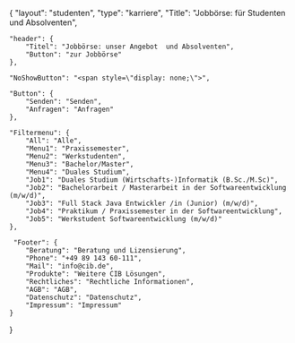 {
	"layout": "studenten",
    "type": "karriere",
    "Title": "Jobbörse: für Studenten und Absolventen",

    "header": {
        "Titel": "Jobbörse: unser Angebot  und Absolventen",
        "Button": "zur Jobbörse"
    },

    "NoShowButton": "<span style=\"display: none;\">",

    "Button": {
        "Senden": "Senden",
        "Anfragen": "Anfragen"
    },

    "Filtermenu": {
        "All": "Alle",
        "Menu1": "Praxissemester",
        "Menu2": "Werkstudenten",
        "Menu3": "Bachelor/Master",
        "Menu4": "Duales Studium",
        "Job1": "Duales Studium (Wirtschafts-)Informatik (B.Sc./M.Sc)",
        "Job2": "Bachelorarbeit / Masterarbeit in der Softwareentwicklung (m/w/d)",
        "Job3": "Full Stack Java Entwickler /in (Junior) (m/w/d)",
        "Job4": "Praktikum / Praxissemester in der Softwareentwicklung",
        "Job5": "Werkstudent Softwareentwicklung (m/w/d)"
    },

     "Footer": {
        "Beratung": "Beratung und Lizensierung",
        "Phone": "+49 89 143 60-111",
        "Mail": "info@cib.de",
        "Produkte": "Weitere CIB Lösungen",
        "Rechtliches": "Rechtliche Informationen",
        "AGB": "AGB",
        "Datenschutz": "Datenschutz",
        "Impressum": "Impressum"  
    }


}
